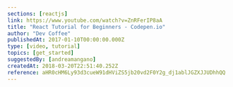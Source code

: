 ```yaml
---
sections: [reactjs]
link: https://www.youtube.com/watch?v=ZnRFerIP8aA
title: "React Tutorial for Beginners - Codepen.io"
author: "Dev Coffee"
publishedAt: 2017-01-10T00:00:00.000Z
type: [video, tutorial]
topics: [get_started]
suggestedBy: [andreamangano]
createdAt: 2018-03-20T22:51:40.252Z
reference: aHR0cHM6Ly93d3cueW91dHViZS5jb20vd2F0Y2g_dj1ablJGZXJJUDhhQQ
---
```

